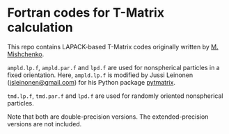 # Fortran codes for T-Matrix calculation

This repo contains LAPACK-based T-Matrix codes originally written by [M. Mishchenko](https://www.giss.nasa.gov/staff/mmishchenko/t_matrix.html).

`ampld.lp.f`, `ampld.par.f` and `lpd.f` are used for nonspherical particles in a fixed orientation. Here, `ampld.lp.f` is modified by Jussi Leinonen (jsleinonen@gmail.com) for his Python package [pytmatrix](https://github.com/jleinonen/pytmatrix).

`tmd.lp.f`, `tmd.par.f` and `lpd.f` are used for randomly oriented nonspherical particles.

Note that both are double-precision versions. The extended-precision versions are not included.

